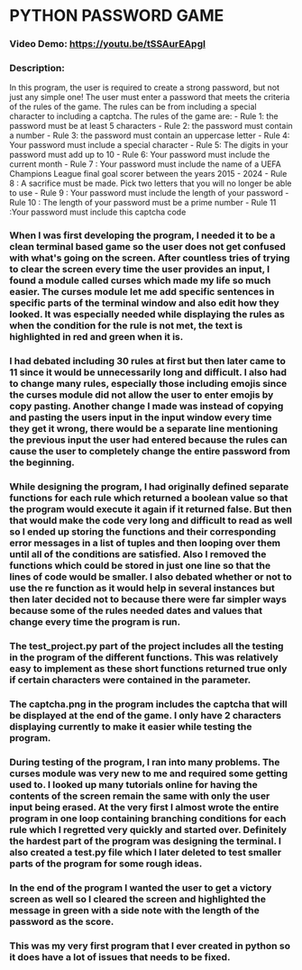 # PYTHON PASSWORD GAME
### Video Demo: https://youtu.be/tSSAurEApgI
### Description:

In this program, the user is required to create a strong password, but not just any simple one! The user must enter a password that meets the criteria of the rules of the game. The rules can be from including a special character to including a captcha. The rules of the game are:
    - Rule 1: the password must be at least 5 characters
    - Rule 2: the password must contain a number
    - Rule 3: the password must contain an uppercase letter
    - Rule 4: Your password must include a special character
    - Rule 5: The digits in your password must add up to 10
    - Rule 6: Your password must include the current month
    - Rule 7 : Your password must include the name of a UEFA Champions League final goal scorer between the years 2015 - 2024
    - Rule 8 : A sacrifice must be made. Pick two letters that you will no longer be able to use
    - Rule 9 : Your password must include the length of your password
    - Rule 10 : The length of your password must be a prime number
    - Rule 11 :Your password must include this captcha code

### When I was first developing the program, I needed it to be a clean terminal based game so the user does not get confused with what's going on the screen. After countless tries of trying to clear the screen every time the user provides an input, I found a module called curses which made my life so much easier. The curses module let me add specific sentences in specific parts of the terminal window and also edit how they looked. It was especially needed while displaying the rules as when the condition for the rule is not met, the text is highlighted in red and green when it is.

### I had debated including 30 rules at first but then later came to 11 since it would be unnecessarily long and difficult. I also had to change many rules, especially those including emojis since the curses module did not allow the user to enter emojis by copy pasting. Another change I made was instead of copying and pasting the users input in the input window every time they get it wrong, there would be a separate line mentioning the previous input the user had entered because the rules can cause the user to completely change the entire password from the beginning.

### While designing the program, I had originally defined separate functions for each rule which returned a boolean value so that the program would execute it again if it returned false. But then that would make the code very long and difficult to read as well so I ended up storing the functions and their corresponding error messages in a list of tuples and then looping over them until all of the conditions are satisfied. Also I removed the functions which could be stored in just one line so that the lines of code would be smaller. I also debated whether or not to use the re function as it would help in several instances but then later decided not to because there were far simpler ways because some of the rules needed dates and values that change every time the program is run.

### The test_project.py part of the project includes all the testing in the program of the different functions. This was relatively easy to implement as these short functions returned true only if certain characters were contained in the parameter.

### The captcha.png in the program includes the captcha that will be displayed at the end of the game. I only have 2 characters displaying currently to make it easier while testing the program.

### During testing of the program, I ran into many problems. The curses module was very new to me and required some getting used to. I looked up many tutorials online for having the contents of the screen remain the same with only the user input being erased. At the very first I almost wrote the entire program in one loop containing branching conditions for each rule which I regretted very quickly and started over. Definitely the hardest part of the program was designing the terminal. I also created a test.py file which I later deleted to test smaller parts of the program for some rough ideas.

### In the end of the program I wanted the user to get a victory screen as well so I cleared the screen and highlighted the message in green with a side note with the length of the password as the score.

### This was my very first program that I ever created in python so it does have a lot of issues that needs to be fixed.
